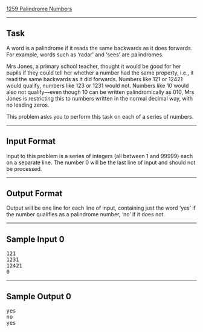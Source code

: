 [1259 Palindrome Numbers](https://www.acmicpc.net/problem/1259)

---

## Task
A word is a palindrome if it reads the same backwards as it does forwards. For example, words such as ‘radar’ and ‘sees’ are palindromes.

Mrs Jones, a primary school teacher, thought it would be good for her pupils if they could tell her whether a number had the same property, i.e., it read the same backwards as it did forwards. Numbers like 121 or 12421 would qualify, numbers like 123 or 1231 would not. Numbers like 10 would also not qualify—even though 10 can be written palindromically as 010, Mrs Jones is restricting this to numbers written in the normal decimal way, with no leading zeros.

This problem asks you to perform this task on each of a series of numbers.

---

## Input Format
Input to this problem is a series of integers (all between 1 and 99999) each on a separate line. The number 0 will be the last line of input and should not be processed.

---

## Output Format
Output will be one line for each line of input, containing just the word ‘yes’ if the number qualifies as a palindrome number, ‘no’ if it does not.

---

## Sample Input 0
<pre>
121
1231
12421
0
</pre>
---

## Sample Output 0
<pre>
yes
no
yes
</pre>